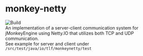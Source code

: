 # monkey-netty
![Build](https://github.com/tlf30/monkey-netty/workflows/Java%20CI%20with%20Gradle/badge.svg)  
An implementation of a server-client communication system for jMonkeyEngine using Netty.IO that utilizes both TCP and UDP communication.  
See example for server and client under `/src/test/java/io/tlf/monkeynetty/test`
